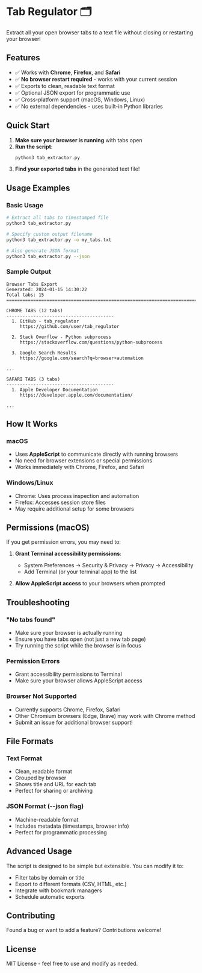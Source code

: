 # Tab Regulator 🗂️

Extract all your open browser tabs to a text file without closing or restarting your browser!

## Features

- ✅ Works with **Chrome**, **Firefox**, and **Safari**
- ✅ **No browser restart required** - works with your current session
- ✅ Exports to clean, readable text format
- ✅ Optional JSON export for programmatic use
- ✅ Cross-platform support (macOS, Windows, Linux)
- ✅ No external dependencies - uses built-in Python libraries

## Quick Start

1. **Make sure your browser is running** with tabs open
2. **Run the script**:
   ```bash
   python3 tab_extractor.py
   ```
3. **Find your exported tabs** in the generated text file!

## Usage Examples

### Basic Usage
```bash
# Extract all tabs to timestamped file
python3 tab_extractor.py

# Specify custom output filename  
python3 tab_extractor.py -o my_tabs.txt

# Also generate JSON format
python3 tab_extractor.py --json
```

### Sample Output
```
Browser Tabs Export
Generated: 2024-01-15 14:30:22
Total tabs: 15
================================================================================

CHROME TABS (12 tabs)
----------------------------------------
  1. GitHub - tab_regulator
     https://github.com/user/tab_regulator

  2. Stack Overflow - Python subprocess
     https://stackoverflow.com/questions/python-subprocess

  3. Google Search Results
     https://google.com/search?q=browser+automation

...

SAFARI TABS (3 tabs)
----------------------------------------
  1. Apple Developer Documentation
     https://developer.apple.com/documentation/

...
```

## How It Works

### macOS
- Uses **AppleScript** to communicate directly with running browsers
- No need for browser extensions or special permissions
- Works immediately with Chrome, Firefox, and Safari

### Windows/Linux
- Chrome: Uses process inspection and automation
- Firefox: Accesses session store files
- May require additional setup for some browsers

## Permissions (macOS)

If you get permission errors, you may need to:

1. **Grant Terminal accessibility permissions**:
   - System Preferences → Security & Privacy → Privacy → Accessibility
   - Add Terminal (or your terminal app) to the list

2. **Allow AppleScript access** to your browsers when prompted

## Troubleshooting

### "No tabs found"
- Make sure your browser is actually running
- Ensure you have tabs open (not just a new tab page)
- Try running the script while the browser is in focus

### Permission Errors
- Grant accessibility permissions to Terminal
- Make sure your browser allows AppleScript access

### Browser Not Supported
- Currently supports Chrome, Firefox, Safari
- Other Chromium browsers (Edge, Brave) may work with Chrome method
- Submit an issue for additional browser support!

## File Formats

### Text Format
- Clean, readable format
- Grouped by browser
- Shows title and URL for each tab
- Perfect for sharing or archiving

### JSON Format (--json flag)
- Machine-readable format
- Includes metadata (timestamps, browser info)
- Perfect for programmatic processing

## Advanced Usage

The script is designed to be simple but extensible. You can modify it to:
- Filter tabs by domain or title
- Export to different formats (CSV, HTML, etc.)
- Integrate with bookmark managers
- Schedule automatic exports

## Contributing

Found a bug or want to add a feature? Contributions welcome!

## License

MIT License - feel free to use and modify as needed.
